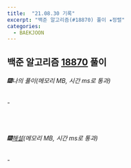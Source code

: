 ```yaml
---
title:  "21.08.30 기록"
excerpt: "백준 알고리즘(#18870) 풀이 ★정렬"
categories:
  - BAEKJOON
---
```



## 백준 알고리즘 [18870](https://www.acmicpc.net/problem/18870) 풀이

###### 🎆나의 풀이(메모리 MB, 시간 ms로 통과)<br/>
-<br>

```java

```
<br>

###### 🎆[해설]()(메모리 MB, 시간 ms로 통과)<br/>
-<br>

```java

```

